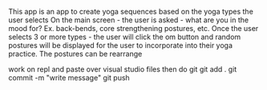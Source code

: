 This app is an app to create yoga sequences based on the yoga types the user selects
On the main screen - the user is asked - what are you in the mood for? Ex. back-bends, core strengthening postures, etc.  Once the user selects 3 or more types - the user will click the om button and random postures will be displayed for the user to incorporate into their yoga practice.  The postures can be rearrange

work on repl and paste over visual studio files then do git
git add .
git commit -m "write message"
git push
